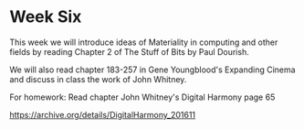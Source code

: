 # Week Six 

This week we will introduce ideas of Materiality in computing and other fields by reading Chapter 2 of The Stuff of Bits by Paul Dourish. 

We will also read  chapter 183-257 in Gene Youngblood's Expanding Cinema and discuss in class the work of John Whitney. 

For homework: Read chapter John Whitney's Digital Harmony page 65 

https://archive.org/details/DigitalHarmony_201611

